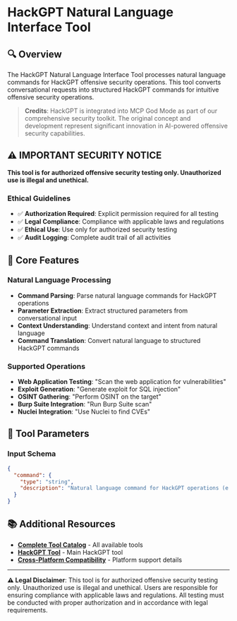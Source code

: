 # HackGPT Natural Language Interface Tool

## 🔍 **Overview**

The HackGPT Natural Language Interface Tool processes natural language commands for HackGPT offensive security operations. This tool converts conversational requests into structured HackGPT commands for intuitive offensive security operations.

> **Credits**: HackGPT is integrated into MCP God Mode as part of our comprehensive security toolkit. The original concept and development represent significant innovation in AI-powered offensive security capabilities.

## ⚠️ **IMPORTANT SECURITY NOTICE**

**This tool is for authorized offensive security testing only. Unauthorized use is illegal and unethical.**

### **Ethical Guidelines**
- ✅ **Authorization Required**: Explicit permission required for all testing
- ✅ **Legal Compliance**: Compliance with applicable laws and regulations
- ✅ **Ethical Use**: Use only for authorized security testing
- ✅ **Audit Logging**: Complete audit trail of all activities

## 🎯 **Core Features**

### **Natural Language Processing**
- **Command Parsing**: Parse natural language commands for HackGPT operations
- **Parameter Extraction**: Extract structured parameters from conversational input
- **Context Understanding**: Understand context and intent from natural language
- **Command Translation**: Convert natural language to structured HackGPT commands

### **Supported Operations**
- **Web Application Testing**: "Scan the web application for vulnerabilities"
- **Exploit Generation**: "Generate exploit for SQL injection"
- **OSINT Gathering**: "Perform OSINT on the target"
- **Burp Suite Integration**: "Run Burp Suite scan"
- **Nuclei Integration**: "Use Nuclei to find CVEs"

## 🔧 **Tool Parameters**

### **Input Schema**
```json
{
  "command": {
    "type": "string",
    "description": "Natural language command for HackGPT operations (e.g., 'scan the web application for vulnerabilities', 'generate exploit for SQL injection', 'perform OSINT on the target', 'run Burp Suite scan', 'use Nuclei to find CVEs')"
  }
}
```

## 📚 **Additional Resources**

- **[Complete Tool Catalog](docs/general/TOOL_CATALOG.md)** - All available tools
- **[HackGPT Tool](hack_gpt.md)** - Main HackGPT tool
- **[Cross-Platform Compatibility](docs/CROSS_PLATFORM_COMPATIBILITY.md)** - Platform support details

---

**⚠️ Legal Disclaimer**: This tool is for authorized offensive security testing only. Unauthorized use is illegal and unethical. Users are responsible for ensuring compliance with applicable laws and regulations. All testing must be conducted with proper authorization and in accordance with legal requirements.
